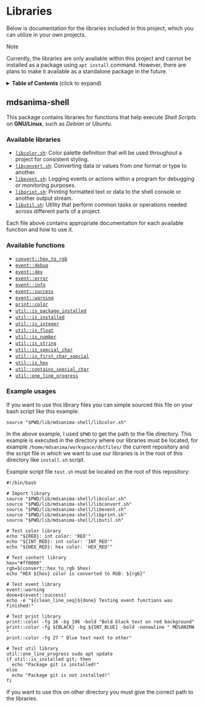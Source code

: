 # Libraries

Below is documentation for the libraries included in this project, which you can utilize in your own projects.

> [!NOTE]
> Currently, the libraries are only available within this project and cannot be installed as a package using `apt install` command.
> However, there are plans to make it available as a standalone package in the future.

<details>
<summary><strong>Table of Contents</strong> (click to expand)</summary>

- [Libraries](#libraries)
  - [mdsanima-shell](#mdsanima-shell)
    - [Available libraries](#available-libraries)
    - [Available functions](#available-functions)
    - [Example usages](#example-usages)

</details>

## mdsanima-shell

This package contains libraries for functions that help execute _Shell Scripts_ on **GNU/Linux**, such as _Debian_ or _Ubuntu_.

### Available libraries

- [`libcolor.sh`](./mdsanima-shell/libcolor.sh): Color palette definition that will be used throughout a project for consistent styling.
- [`libconvert.sh`](./mdsanima-shell/libconvert.sh): Converting data or values from one format or type to another.
- [`libevent.sh`](./mdsanima-shell/libevent.sh): Logging events or actions within a program for debugging or monitoring purposes.
- [`libprint.sh`](./mdsanima-shell/libprint.sh): Printing formatted text or data to the shell console or another output stream.
- [`libutil.sh`](./mdsanima-shell/libutil.sh): Utility that perform common tasks or operations needed across different parts of a project.

Each file above contains appropriate documentation for each available function and how to use it.

### Available functions

- [`convert::hex_to_rgb`](./mdsanima-shell/libconert.sh#L18)
- [`event::debug`](./mdsanima-shell/libevent.sh#L7)
- [`event::dev`](./mdsanima-shell/libevent.sh#L11)
- [`event::error`](./mdsanima-shell/libevent.sh#L15)
- [`event::info`](./mdsanima-shell/libevent.sh#L19)
- [`event::success`](./mdsanima-shell/libevent.sh#L23)
- [`event::warning`](./mdsanima-shell/libevent.sh#L27)
- [`print::color`](./mdsanima-shell/libprint.sh#L25)
- [`util::is_package_installed`](./mdsanima-shell/libutil.sh#L8)
- [`util::is_installed`](./mdsanima-shell/libutil.sh#L20)
- [`util::is_integer`](./mdsanima-shell/libutil.sh#L25)
- [`util::is_float`](./mdsanima-shell/libutil.sh#L36)
- [`util::is_number`](./mdsanima-shell/libutil.sh#L47)
- [`util::is_string`](./mdsanima-shell/libutil.sh#L58)
- [`util::is_special_char`](./mdsanima-shell/libutil.sh#L69)
- [`util::is_first_char_special`](./mdsanima-shell/libutil.sh#L81)
- [`util::is_hex`](./mdsanima-shell/libutil.sh#L93)
- [`util::contains_special_char`](./mdsanima-shell/libutil.sh#L105)
- [`util::one_line_progress`](./mdsanima-shell/libutil.sh#L116)

### Example usages

If you want to use this library files you can simple sourced this file on your bash script like this example:

```shell
source "$PWD/lib/mdsanima-shell/libcolor.sh"
```

In the above example, I used `$PWD` to get the path to the file directory. This example is executed in the directory where our libraries must be located, for example `/home/mdsanima/workspace/dotfiles/` the current repository and the script file in which we want to use our libraries is in the root of this directory like `install.sh` script.

Example script file `test.sh` must be located on the root of this repository:

```shell
#!/bin/bash

# Import library
source "$PWD/lib/mdsanima-shell/libcolor.sh"
source "$PWD/lib/mdsanima-shell/libconvert.sh"
source "$PWD/lib/mdsanima-shell/libevent.sh"
source "$PWD/lib/mdsanima-shell/libprint.sh"
source "$PWD/lib/mdsanima-shell/libutil.sh"

# Test color library
echo "${RED}: int color: 'RED'"
echo "${INT_RED}: int color: 'INT_RED'"
echo "${HEX_RED}: hex color: 'HEX_RED'"

# Test contert library
hex="#ff0000"
rgb=$(convert::hex_to_rgb $hex)
echo "HEX ${hex} color is converted to RGB: ${rgb}"

# Test event library
event::warning
done=$(event::success)
echo -e "${clean_line_seq}${done} Testing event functions was finished!"

# Test print library
print::color -fg 16 -bg 196 -bold "Bold black text on red background"
print::color -fg ${BLACK} -bg ${INT_BLUE} -bold -nonewline " MDSANIMA "
print::color -fg 27 " Blue text next to other"

# Test util library
util::one_line_progress sudo apt update
if util::is_installed git; then
  echo "Package git is installed!"
else
  echo "Package git is not installed!"
fi
```

If you want to use this on other directory you must give the correct path to the libraries.

